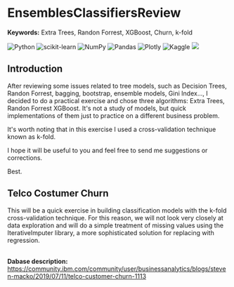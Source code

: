 # EnsemblesClassifiersReview
**Keywords:** Extra Trees, Randon Forrest, XGBoost, Churn, k-fold

![Python](https://img.shields.io/badge/python-3670A0?style=for-the-badge&logo=python&logoColor=ffdd54)
![scikit-learn](https://img.shields.io/badge/scikit--learn-%23F7931E.svg?style=for-the-badge&logo=scikit-learn&logoColor=white)
![NumPy](https://img.shields.io/badge/numpy-%23013243.svg?style=for-the-badge&logo=numpy&logoColor=white)
![Pandas](https://img.shields.io/badge/pandas-%23150458.svg?style=for-the-badge&logo=pandas&logoColor=white)
![Plotly](https://img.shields.io/badge/Plotly-%233F4F75.svg?style=for-the-badge&logo=plotly&logoColor=white)
![Kaggle](https://img.shields.io/badge/Kaggle-035a7d?style=for-the-badge&logo=kaggle&logoColor=white)
![](https://api.visitorbadge.io/api/VisitorHit?user=samuel-haddad&repo=TreeClassifiersReview&countColor=#40e0d0)

## Introduction
After reviewing some issues related to tree models, such as Decision Trees, Randon Forrest, bagging, bootstrap, ensemble models, Gini Index..., I decided to do a practical exercise and chose three algorithms: Extra Trees, Randon Forrest XGBoost. It's not a study of models, but quick implementations of them just to practice on a different business problem.

It's worth noting that in this exercise I used a cross-validation technique known as k-fold.

I hope it will be useful to you and feel free to send me suggestions or corrections.

Best.

## Telco Costumer Churn

This will be a quick exercise in building classification models with the k-fold cross-validation technique. For this reason, we will not look very closely at data exploration and will do a simple treatment of missing values using the IterativeImputer library, a more sophisticated solution for replacing with regression. <br>

<br>**Dabase description:**<br>
https://community.ibm.com/community/user/businessanalytics/blogs/steven-macko/2019/07/11/telco-customer-churn-1113

